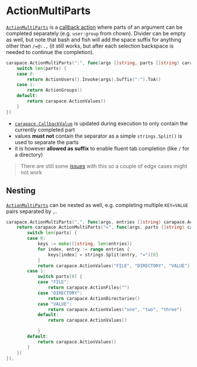 # ActionMultiParts

[`ActionMultiParts`] is a [callback action](./actionCallback.md) where parts of an argument can be completed separately (e.g. `user:group` from chown). Divider can be empty as well, but note that bash and fish will add the space suffix for anything other than `/=@:.,` (it still works, but after each selection backspace is needed to continue the completion).

```go
carapace.ActionMultiParts(":", func(args []string, parts []string) carapace.Action {
	switch len(parts) {
	case 0:
		return ActionUsers().Invoke(args).Suffix(":").ToA()
	case 1:
		return ActionGroups()
	default:
		return carapace.ActionValues()
	}
})
```

- [`carapace.CallbackValue`] is updated during execution to only contain the currently completed part
- values **must not** contain the separator as a simple `strings.Split()` is used to separate the parts
- it is however **allowed as suffix** to enable fluent tab completion (like `/` for a directory)

> There are still some [issues](https://github.com/rsteube/carapace/issues?q=is%3Aissue+is%3Aopen+ActionMultiParts+) with this so a couple of edge cases might not work

## Nesting

[`ActionMultiParts`] can be nested as well, e.g. completing multiple `KEY=VALUE` pairs separated by `,`.

```go
carapace.ActionMultiParts(",", func(args, entries []string) carapace.Action {
	return carapace.ActionMultiParts("=", func(args, parts []string) carapace.Action {
		switch len(parts) {
		case 0:
			keys := make([]string, len(entries))
			for index, entry := range entries {
				keys[index] = strings.Split(entry, "=")[0]
			}
			return carapace.ActionValues("FILE", "DIRECTORY", "VALUE").Invoke(args).Filter(keys).Suffix("=").ToA()
		case 1:
			switch parts[0] {
			case "FILE":
				return carapace.ActionFiles("")
			case "DIRECTORY":
				return carapace.ActionDirectories()
			case "VALUE":
				return carapace.ActionValues("one", "two", "three")
			default:
				return carapace.ActionValues()

			}
		default:
			return carapace.ActionValues()
		}
	})
}),
```

[`carapace.CallbackValue`]:https://pkg.go.dev/github.com/rsteube/carapace#pkg-variables
[`ActionMultiParts`]:https://pkg.go.dev/github.com/rsteube/carapace#ActionMultiParts
